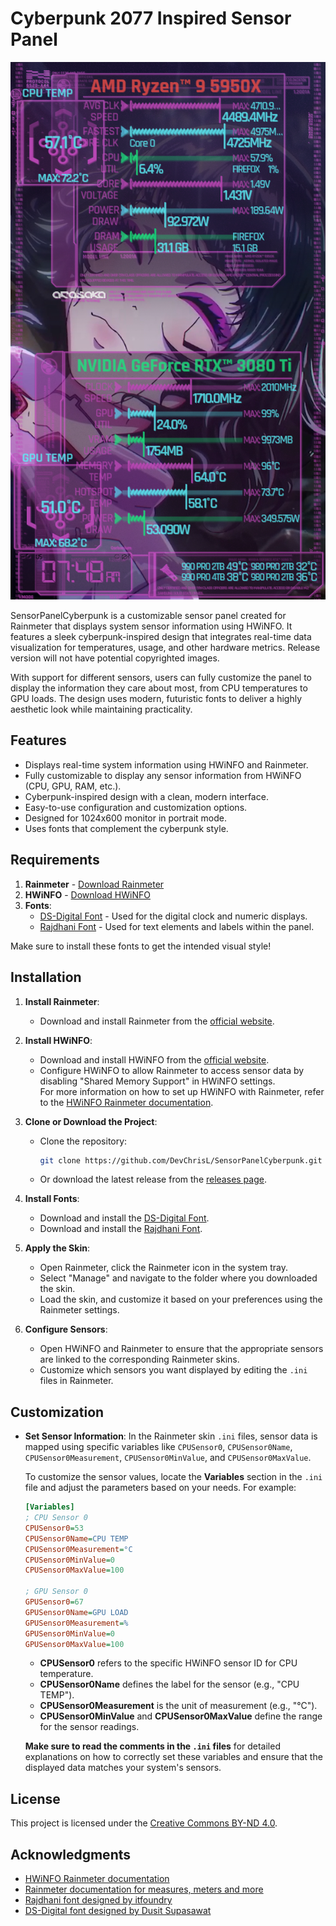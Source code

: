 
# Cyberpunk 2077 Inspired Sensor Panel

![Preview Image](images/screenshot.png) <!-- Add path to your preview image -->

SensorPanelCyberpunk is a customizable sensor panel created for Rainmeter that displays system sensor information using HWiNFO. It features a sleek cyberpunk-inspired design that integrates real-time data visualization for temperatures, usage, and other hardware metrics. Release version will not have potential copyrighted images.

With support for different sensors, users can fully customize the panel to display the information they care about most, from CPU temperatures to GPU loads. The design uses modern, futuristic fonts to deliver a highly aesthetic look while maintaining practicality.

## Features

- Displays real-time system information using HWiNFO and Rainmeter.
- Fully customizable to display any sensor information from HWiNFO (CPU, GPU, RAM, etc.).
- Cyberpunk-inspired design with a clean, modern interface.
- Easy-to-use configuration and customization options.
- Designed for 1024x600 monitor in portrait mode.
- Uses fonts that complement the cyberpunk style.

## Requirements

1. **Rainmeter** - [Download Rainmeter](https://www.rainmeter.net/)
2. **HWiNFO** - [Download HWiNFO](https://www.hwinfo.com/)
3. **Fonts**:
   - [DS-Digital Font](https://www.dafont.com/ds-digital.font) - Used for the digital clock and numeric displays.
   - [Rajdhani Font](https://github.com/itfoundry/rajdhani) - Used for text elements and labels within the panel.
  
Make sure to install these fonts to get the intended visual style!

## Installation

1. **Install Rainmeter**:
   - Download and install Rainmeter from the [official website](https://www.rainmeter.net/).

2. **Install HWiNFO**:
   - Download and install HWiNFO from the [official website](https://www.hwinfo.com/).
   - Configure HWiNFO to allow Rainmeter to access sensor data by disabling "Shared Memory Support" in HWiNFO settings.  
   For more information on how to set up HWiNFO with Rainmeter, refer to the [HWiNFO Rainmeter documentation](https://docs.rainmeter.net/tips/hwinfo/).

3. **Clone or Download the Project**:
   - Clone the repository:  
     ```bash
     git clone https://github.com/DevChrisL/SensorPanelCyberpunk.git
     ```
   - Or download the latest release from the [releases page](https://github.com/DevChrisL/SensorPanelCyberpunk/releases).

4. **Install Fonts**:
   - Download and install the [DS-Digital Font](https://www.dafont.com/ds-digital.font).
   - Download and install the [Rajdhani Font](https://github.com/itfoundry/rajdhani).

5. **Apply the Skin**:
   - Open Rainmeter, click the Rainmeter icon in the system tray.
   - Select "Manage" and navigate to the folder where you downloaded the skin.
   - Load the skin, and customize it based on your preferences using the Rainmeter settings.

6. **Configure Sensors**:
   - Open HWiNFO and Rainmeter to ensure that the appropriate sensors are linked to the corresponding Rainmeter skins.
   - Customize which sensors you want displayed by editing the `.ini` files in Rainmeter.

## Customization

- **Set Sensor Information**: In the Rainmeter skin `.ini` files, sensor data is mapped using specific variables like `CPUSensor0`, `CPUSensor0Name`, `CPUSensor0Measurement`, `CPUSensor0MinValue`, and `CPUSensor0MaxValue`. 

   To customize the sensor values, locate the **Variables** section in the `.ini` file and adjust the parameters based on your needs. For example:

   ```ini
   [Variables]
   ; CPU Sensor 0
   CPUSensor0=53
   CPUSensor0Name=CPU TEMP
   CPUSensor0Measurement=°C
   CPUSensor0MinValue=0
   CPUSensor0MaxValue=100

   ; GPU Sensor 0
   GPUSensor0=67
   GPUSensor0Name=GPU LOAD
   GPUSensor0Measurement=%
   GPUSensor0MinValue=0
   GPUSensor0MaxValue=100
   ```

   - **CPUSensor0** refers to the specific HWiNFO sensor ID for CPU temperature.
   - **CPUSensor0Name** defines the label for the sensor (e.g., "CPU TEMP").
   - **CPUSensor0Measurement** is the unit of measurement (e.g., "°C").
   - **CPUSensor0MinValue** and **CPUSensor0MaxValue** define the range for the sensor readings.

   **Make sure to read the comments in the `.ini` files** for detailed explanations on how to correctly set these variables and ensure that the displayed data matches your system's sensors.

## License

This project is licensed under the [Creative Commons BY-ND 4.0](https://creativecommons.org/licenses/by-nd/4.0/).

## Acknowledgments

* [HWiNFO Rainmeter documentation](https://docs.rainmeter.net/tips/hwinfo/)
* [Rainmeter documentation for measures, meters and more](https://docs.rainmeter.net/manual/)
* [Rajdhani font designed by itfoundry](https://github.com/itfoundry/rajdhani?tab=readme-ov-file)
* [DS-Digital font designed by Dusit Supasawat](https://www.dafont.com/font-comment.php?file=ds_digital)
